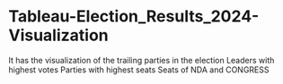 # Tableau-Election_Results_2024-Visualization
It has the visualization of the trailing parties in the election
Leaders with highest votes
Parties with highest seats 
Seats of NDA and CONGRESS

